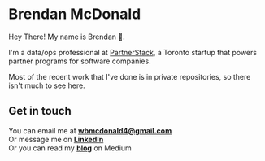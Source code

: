 # Brendan McDonald

Hey There! My name is Brendan :wave:.

I'm a data/ops professional at [PartnerStack](https://partnerstack.com/), a Toronto startup that powers partner programs for software companies.

Most of the recent work that I've done is in private repositories, so there isn't much to see here.

## Get in touch

You can email me at **[wbmcdonald4@gmail.com](mailto:hi@wbmcdonald4@gmail.com)**<br>
Or message me on **[LinkedIn](https://www.linkedin.com/in/wbmcdonald4/)**<br>
Or you can read my **[blog](https://wbmcdonald4.medium.com/)** on Medium

